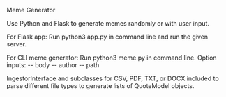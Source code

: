 Meme Generator

Use Python and Flask to generate memes randomly or with user input.

For Flask app:
Run python3 app.py in command line and run the given server.

For CLI meme generator:
Run python3 meme.py in command line.
Option inputs:
-- body
-- author
-- path

IngestorInterface and subclasses for CSV, PDF, TXT, or DOCX included to parse different file types to generate lists of QuoteModel objects.
